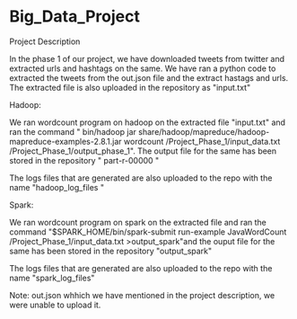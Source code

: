 # Big_Data_Project

Project Description

In the phase 1 of our project, we have downloaded tweets from twitter and extracted urls and hashtags on the same. We have ran a python code to extracted the tweets from the out.json file and the extract hastags and urls. The extracted file is also uploaded in the repository as "input.txt"

Hadoop:

We ran wordcount program on hadoop on the extracted file "input.txt" and ran the command " bin/hadoop jar share/hadoop/mapreduce/hadoop-mapreduce-examples-2.8.1.jar wordcount /Project_Phase_1/input_data.txt /Project_Phase_1/output_phase_1". The output file for the same has been stored in the repository " part-r-00000 "

The logs files that are generated are also uploaded to the repo with the name "hadoop_log_files "

Spark:


We ran wordcount program on spark on the extracted file and ran the command "$SPARK_HOME/bin/spark-submit run-example JavaWordCount /Project_Phase_1/input_data.txt >output_spark"and the ouput file for the same has been stored in the repository "output_spark"

The logs files that are generated are also uploaded to the repo with the name "spark_log_files"


Note: out.json whhich we have mentioned in the project description, we were unable to upload it.


